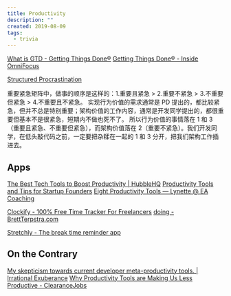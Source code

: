 ```yaml
---
title: Productivity
description: ""
created: 2019-08-09
tags:
  - trivia
---
```


[What is GTD - Getting Things Done®](https://gettingthingsdone.com/what-is-gtd/)
[Getting Things Done® - Inside OmniFocus](https://inside.omnifocus.com/gtd)

[Structured Procrastination](http://www.structuredprocrastination.com/)

重要紧急矩阵中，做事的顺序是这样的：1.重要且紧急 > 2.重要不紧急 > 3.不重要但紧急 > 4.不重要且不紧急。
实现行为价值的需求通常是 PD 提出的，都比较紧急，但并不总是特别重要；架构价值的工作内容，通常是开发同学提出的，都很重要但基本不是很紧急，短期内不做也死不了。
所以行为价值的事情落在 1 和 3（重要且紧急、不重要但紧急），而架构价值落在 2（重要不紧急）。我们开发同学，在低头敲代码之前，一定要把杂糅在一起的 1 和 3 分开，把我们架构工作插进去。

## Apps

[The Best Tech Tools to Boost Productivity | HubbleHQ](https://hubblehq.com/blog/best-tech-tools-to-boost-productivity)
[Productivity Tools and Tips for Startup Founders](https://monamiejanine.com/blog/productivity-tools-tips-for-entrepreneurs)
[Eight Productivity Tools — Lynette @ EA Coaching](https://effectivealtruismcoaching.com/blog/2020/5/14/eight-productivity-tools)

[Clockify - 100% Free Time Tracker For Freelancers](https://clockify.me/freelance-time-tracking)
[doing - BrettTerpstra.com](https://brettterpstra.com/projects/doing/)

[Stretchly - The break time reminder app](https://hovancik.net/stretchly/downloads/)

## On the Contrary

[My skepticism towards current developer meta-productivity tools. | Irrational Exuberance](https://lethain.com/developer-meta-productivity-tools/)
[Why Productivity Tools are Making Us Less Productive - ClearanceJobs](https://news.clearancejobs.com/2019/05/22/why-productivity-tools-are-making-us-less-productive/)
